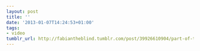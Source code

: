 ```yaml
---
layout: post
title: ''
date: '2013-01-07T14:24:53+01:00'
tags:
- video
tumblr_url: http://fabiantheblind.tumblr.com/post/39926610904/part-of-the-tutorial-on-aescripts-com-and-here
---
```

